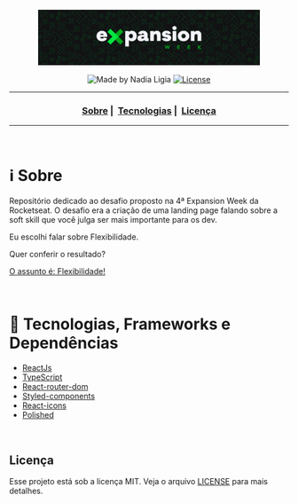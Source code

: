 <p align="center">
  <img src="./github/log-EW.png" width="400">
</p>

<p align="center">
  <img alt="Made by Nadia Ligia" src="https://img.shields.io/badge/made%20by-Nadia%20Ligia-informational">
  
  <a href="license.md">
  <img alt="License" src="https://img.shields.io/badge/License-MIT-informational">
  </a>
</p>

---

<h3 align="center">
  <a href="#information_source-sobre">Sobre</a>&nbsp;|&nbsp;
  <a href="#rocket">Tecnologias</a>&nbsp;|&nbsp;
  <a href="#licença">Licença</a>
</h3>

---

<br>

# ℹ️ Sobre

Repositório dedicado ao desafio proposto na 4ª Expansion Week da Rocketseat. O desafio era a criação de uma landing page falando sobre a soft skill que você julga ser mais importante para os dev.

Eu escolhi falar sobre Flexibilidade.

Quer conferir o resultado?

[O assunto é: Flexibilidade!](https://flexibility.netlify.app)

<br>

# 🚀 Tecnologias, Frameworks e Dependências

- [ReactJs](https://pt-br.reactjs.org/)
- [TypeScript](https://www.typescriptlang.org/)
- [React-router-dom](https://www.npmjs.com/package/react-router-dom)
- [Styled-components](https://styled-components.com/)
- [React-icons](https://www.npmjs.com/package/react-icons)
- [Polished](https://github.com/styled-components/polished)

<br>

## Licença

Esse projeto está sob a licença MIT. Veja o arquivo [LICENSE](LICENSE) para mais detalhes.

